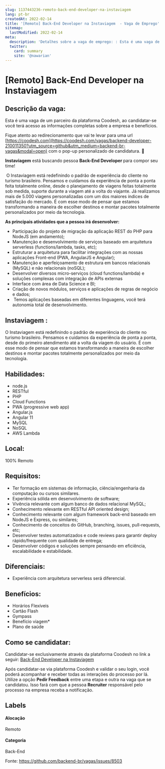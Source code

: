 ```yaml
---
slug: 1137443236-remoto-back-end-developer-na-instaviagem
lang: pt-br
createdAt: 2022-02-14
title: '[Remoto] Back-End Developer na Instaviagem  - Vaga de Emprego'
sitemap:
  lastModified: 2022-02-14
meta:
  description: 'Detalhes sobre a vaga de emprego: : Esta é uma vaga de um parceiro da plataforma Coodesh, ao candidatar-se você terá acesso as informações completas sobre a empresa e benefícios.  Fique atento ao redirecionamento que vai te levar para uma url [https://coodesh.com](https://coodesh.com/vagas/backend-developer-210011350?utm_source=github&utm_medium=backend-br-vagas&modal=open) com o pop-up personalizado de candidatura. 👋 <p><strong>Instaviagem</strong> está buscando pessoa <strong>Back-End Developer </strong>para compor seu time!</p> <p>&nbsp;O Instaviagem está redefinindo o padrão de experiência do cliente no turismo brasileiro. Pensamos e cuidamos da experiência de ponta a ponta feita totalmente online, desde o planejamento de viagens feitas totalmente sob medida, suporte durante a viagem até a volta do viajante. Já realizamos mais de 5.000 viagens personalizadas com um dos maiores índices de satisfação do mercado. É com esse modo de pensar que estamos transformando a maneira de escolher destinos e montar pacotes totalmente personalizados por meio da tecnologia.</p> <p></p> <p><strong>As principais atividades que a pessoa irá desenvolver:</strong></p> <ul> <li>Participação do projeto de migração da aplicação REST do PHP para NodeJS (em andamento);</li> <li>Manutenção e desenvolvimento de serviços baseado em arquitetura serverless (functions/lambda, tasks, etc);</li> <li>Estruturar a arquitetura para facilitar integrações com as nossas aplicações Front-end (PWA, AngularJS e Angular);</li> <li>Manutenção e aperfeiçoamento de estrutura em bancos relacionais (MySQL) e não relacionais (noSQL);</li> <li>Desenvolver diversos micro-serviços (cloud functions/lambda) e soluções complexas com integração de APIs externas&nbsp;</li> <li>Interface com área de Data Science e BI;</li> <li>Criação de novos módulos, serviços e aplicações de regras de negócio e dados;</li> <li>&nbsp;Temos aplicações baseadas em diferentes linguagens, você terá autonomia total de desenvolvimento.</li> </ul>'
  twitter:
    card: summary
    site: '@nawarian'
---
```


# [Remoto] Back-End Developer na Instaviagem 

## Descrição da vaga: 
Esta é uma vaga de um parceiro da plataforma Coodesh, ao candidatar-se você terá acesso as informações completas sobre a empresa e benefícios.


Fique atento ao redirecionamento que vai te levar para uma url [https://coodesh.com](https://coodesh.com/vagas/backend-developer-210011350?utm_source=github&utm_medium=backend-br-vagas&modal=open) com o pop-up personalizado de candidatura. 👋
<p><strong>Instaviagem</strong> está buscando pessoa <strong>Back-End Developer </strong>para compor seu time!</p>
<p>&nbsp;O Instaviagem está redefinindo o padrão de experiência do cliente no turismo brasileiro. Pensamos e cuidamos da experiência de ponta a ponta feita totalmente online, desde o planejamento de viagens feitas totalmente sob medida, suporte durante a viagem até a volta do viajante. Já realizamos mais de 5.000 viagens personalizadas com um dos maiores índices de satisfação do mercado. É com esse modo de pensar que estamos transformando a maneira de escolher destinos e montar pacotes totalmente personalizados por meio da tecnologia.</p>
<p></p>
<p><strong>As principais atividades que a pessoa irá desenvolver:</strong></p>
<ul>
<li>Participação do projeto de migração da aplicação REST do PHP para NodeJS (em andamento);</li>
<li>Manutenção e desenvolvimento de serviços baseado em arquitetura serverless (functions/lambda, tasks, etc);</li>
<li>Estruturar a arquitetura para facilitar integrações com as nossas aplicações Front-end (PWA, AngularJS e Angular);</li>
<li>Manutenção e aperfeiçoamento de estrutura em bancos relacionais (MySQL) e não relacionais (noSQL);</li>
<li>Desenvolver diversos micro-serviços (cloud functions/lambda) e soluções complexas com integração de APIs externas&nbsp;</li>
<li>Interface com área de Data Science e BI;</li>
<li>Criação de novos módulos, serviços e aplicações de regras de negócio e dados;</li>
<li>&nbsp;Temos aplicações baseadas em diferentes linguagens, você terá autonomia total de desenvolvimento.</li>
</ul>

## Instaviagem : 
 <p>O Instaviagem está redefinindo o padrão de experiência do cliente no turismo brasileiro. Pensamos e cuidamos da experiência de ponta a ponta, desde do primeiro atendimento até a volta da viagem do usuário. É com esse modo de pensar que estamos transformando a maneira de escolher destinos e montar pacotes totalmente personalizados por meio da tecnologia.</p>
</p>

 ## Habilidades: 
 - node.js 
- RESTful 
- PHP 
- Cloud Functions 
- PWA (progressive web app) 
- Angular.js 
- Angular 11 
- MySQL 
- NoSQL 
- AWS Lambda
## Local: 
 100% Remoto
## Requisitos: 
 - Ter formação em sistemas de informação, ciência/engenharia da computação ou cursos similares.  
- Experiência sólida em desenvolvimento de software; 
- Vivência relevante com algum banco de dados relacional MySQL; 
- Conhecimento relevante em RESTful API oriented design; 
- Conhecimento relevante com algum framework back-end baseado em NodeJS e Express, ou similares; 
- Conhecimento de conceitos do GitHub, branching, issues, pull-requests, etc; 
- Desenvolver testes automatizados e code reviews para garantir deploy rápido/frequente com qualidade de entrega; 
- Desenvolver códigos e soluções sempre pensando em eficiência, escalabilidade e estabilidade. 
## Diferenciais: 
 - Experiência com arquitetura serverless será diferencial.
## Benefícios: 
 - Horários Flexíveis 
- Cartão Flash 
- Gympass 
- Benefício viagem* 
- Plano de saúde
## Como se candidatar:
Candidatar-se exclusivamente através da plataforma Coodesh no link a seguir: [Back-End Developer na Instaviagem ](https://coodesh.com/vagas/backend-developer-210011350?utm_source=github&utm_medium=backend-br-vagas&modal=open)


Após candidatar-se via plataforma Coodesh e validar o seu login, você poderá acompanhar e receber todas as interações do processo por lá. Utilize a opção **Pedir Feedback** entre uma etapa e outra na vaga que se candidatou. Isso fará com que a pessoa **Recruiter** responsável pelo processo na empresa receba a notificação.
## Labels
#### Alocação
Remoto
#### Categoria
Back-End

Fonte: https://github.com/backend-br/vagas/issues/8503